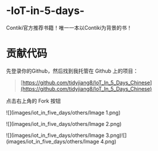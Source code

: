 # -IoT-in-5-days-
Contiki官方推荐书籍！唯一一本以Contiki为背景的书！


# 贡献代码
先登录你的Github，然后找到我托管在 Github 上的项目：
> [https://github.com/tidyjiang8/IoT_In_5_Days_Chinese](https://github.com/tidyjiang8/IoT_In_5_Days_Chinese)

点击右上角的 Fork 按钮

![](images/iot_in_five_days/others/Image 1.png)

![](images/iot_in_five_days/others/Image 2.png)

![](images/iot_in_five_days/others/Image 3.png)![](images/iot_in_five_days/others/Image 4.png)

